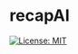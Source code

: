 # recapAI
[![License: MIT](https://img.shields.io/badge/License-MIT-yellow.svg)](https://opensource.org/licenses/MIT)
